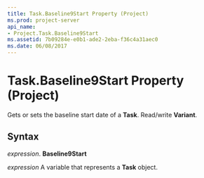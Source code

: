 ```yaml
---
title: Task.Baseline9Start Property (Project)
ms.prod: project-server
api_name:
- Project.Task.Baseline9Start
ms.assetid: 7b09284e-e0b1-ade2-2eba-f36c4a31aec0
ms.date: 06/08/2017
---
```



# Task.Baseline9Start Property (Project)

Gets or sets the baseline start date of a  **Task**. Read/write **Variant**.


## Syntax

 _expression_. **Baseline9Start**

 _expression_ A variable that represents a **Task** object.


